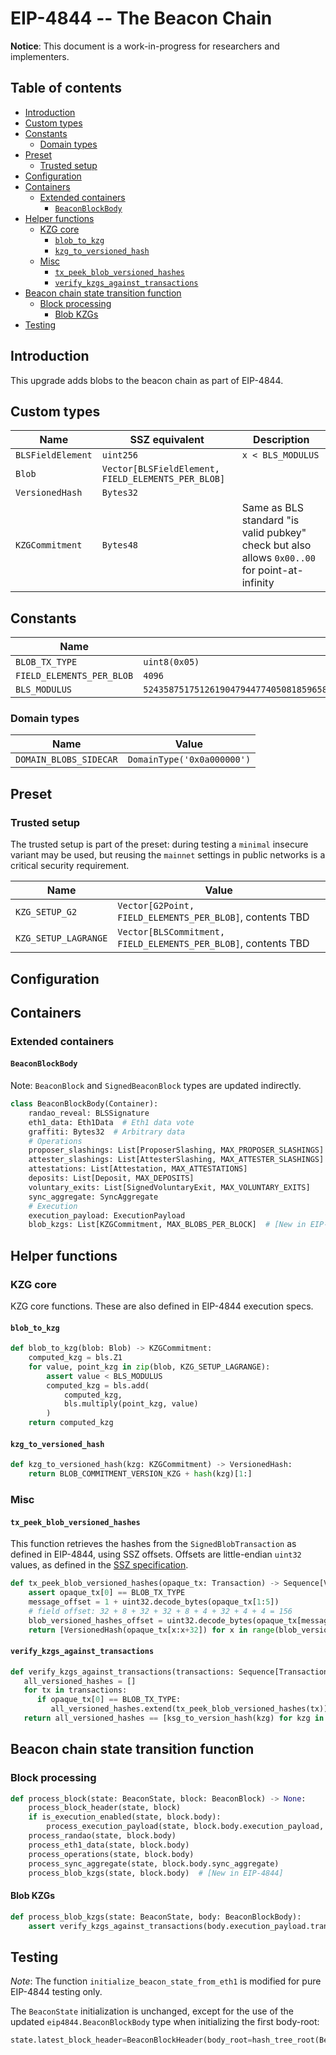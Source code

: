 # EIP-4844 -- The Beacon Chain

**Notice**: This document is a work-in-progress for researchers and implementers.

## Table of contents

<!-- TOC -->
<!-- START doctoc generated TOC please keep comment here to allow auto update -->
<!-- DON'T EDIT THIS SECTION, INSTEAD RE-RUN doctoc TO UPDATE -->

- [Introduction](#introduction)
- [Custom types](#custom-types)
- [Constants](#constants)
  - [Domain types](#domain-types)
- [Preset](#preset)
  - [Trusted setup](#trusted-setup)
- [Configuration](#configuration)
- [Containers](#containers)
  - [Extended containers](#extended-containers)
    - [`BeaconBlockBody`](#beaconblockbody)
- [Helper functions](#helper-functions)
  - [KZG core](#kzg-core)
    - [`blob_to_kzg`](#blob_to_kzg)
    - [`kzg_to_versioned_hash`](#kzg_to_versioned_hash)
  - [Misc](#misc)
    - [`tx_peek_blob_versioned_hashes`](#tx_peek_blob_versioned_hashes)
    - [`verify_kzgs_against_transactions`](#verify_kzgs_against_transactions)
- [Beacon chain state transition function](#beacon-chain-state-transition-function)
  - [Block processing](#block-processing)
    - [Blob KZGs](#blob-kzgs)
- [Testing](#testing)

<!-- END doctoc generated TOC please keep comment here to allow auto update -->
<!-- /TOC -->

## Introduction

This upgrade adds blobs to the beacon chain as part of EIP-4844.

## Custom types

| Name | SSZ equivalent | Description |
| - | - | - |
| `BLSFieldElement` | `uint256` | `x < BLS_MODULUS` |
| `Blob` | `Vector[BLSFieldElement, FIELD_ELEMENTS_PER_BLOB]` | |
| `VersionedHash` | `Bytes32` | |
| `KZGCommitment` | `Bytes48` | Same as BLS standard "is valid pubkey" check but also allows `0x00..00` for point-at-infinity |

## Constants

| Name | Value |
| - | - |
| `BLOB_TX_TYPE` | `uint8(0x05)` |
| `FIELD_ELEMENTS_PER_BLOB` | `4096` |
| `BLS_MODULUS` | `52435875175126190479447740508185965837690552500527637822603658699938581184513` |

### Domain types

| Name | Value |
| - | - |
| `DOMAIN_BLOBS_SIDECAR` | `DomainType('0x0a000000')` |

## Preset

### Trusted setup

The trusted setup is part of the preset: during testing a `minimal` insecure variant may be used,
but reusing the `mainnet` settings in public networks is a critical security requirement.

| Name | Value |
| - | - |
| `KZG_SETUP_G2` | `Vector[G2Point, FIELD_ELEMENTS_PER_BLOB]`, contents TBD |
| `KZG_SETUP_LAGRANGE` | `Vector[BLSCommitment, FIELD_ELEMENTS_PER_BLOB]`, contents TBD |

## Configuration


## Containers

### Extended containers

#### `BeaconBlockBody`

Note: `BeaconBlock` and `SignedBeaconBlock` types are updated indirectly.

```python
class BeaconBlockBody(Container):
    randao_reveal: BLSSignature
    eth1_data: Eth1Data  # Eth1 data vote
    graffiti: Bytes32  # Arbitrary data
    # Operations
    proposer_slashings: List[ProposerSlashing, MAX_PROPOSER_SLASHINGS]
    attester_slashings: List[AttesterSlashing, MAX_ATTESTER_SLASHINGS]
    attestations: List[Attestation, MAX_ATTESTATIONS]
    deposits: List[Deposit, MAX_DEPOSITS]
    voluntary_exits: List[SignedVoluntaryExit, MAX_VOLUNTARY_EXITS]
    sync_aggregate: SyncAggregate
    # Execution
    execution_payload: ExecutionPayload 
    blob_kzgs: List[KZGCommitment, MAX_BLOBS_PER_BLOCK]  # [New in EIP-4844]
```

## Helper functions

### KZG core

KZG core functions. These are also defined in EIP-4844 execution specs.

#### `blob_to_kzg`

```python
def blob_to_kzg(blob: Blob) -> KZGCommitment:
    computed_kzg = bls.Z1
    for value, point_kzg in zip(blob, KZG_SETUP_LAGRANGE):
        assert value < BLS_MODULUS
        computed_kzg = bls.add(
            computed_kzg,
            bls.multiply(point_kzg, value)
        )
    return computed_kzg
```

#### `kzg_to_versioned_hash`

```python
def kzg_to_versioned_hash(kzg: KZGCommitment) -> VersionedHash:
    return BLOB_COMMITMENT_VERSION_KZG + hash(kzg)[1:]
```

### Misc

#### `tx_peek_blob_versioned_hashes`

This function retrieves the hashes from the `SignedBlobTransaction` as defined in EIP-4844, using SSZ offsets.
Offsets are little-endian `uint32` values, as defined in the [SSZ specification](../../ssz/simple-serialize.md).

```python
def tx_peek_blob_versioned_hashes(opaque_tx: Transaction) -> Sequence[VersionedHash]:
    assert opaque_tx[0] == BLOB_TX_TYPE
    message_offset = 1 + uint32.decode_bytes(opaque_tx[1:5])
    # field offset: 32 + 8 + 32 + 32 + 8 + 4 + 32 + 4 + 4 = 156
    blob_versioned_hashes_offset = uint32.decode_bytes(opaque_tx[message_offset+156:message_offset+160])
    return [VersionedHash(opaque_tx[x:x+32]) for x in range(blob_versioned_hashes_offset, len(opaque_tx), 32)]
```

#### `verify_kzgs_against_transactions`

```python
def verify_kzgs_against_transactions(transactions: Sequence[Transaction], blob_kzgs: Sequence[KZGCommitment]) -> bool:
   all_versioned_hashes = []
   for tx in transactions:
      if opaque_tx[0] == BLOB_TX_TYPE:
         all_versioned_hashes.extend(tx_peek_blob_versioned_hashes(tx))
   return all_versioned_hashes == [ksg_to_version_hash(kzg) for kzg in blob_kzgs]
```

## Beacon chain state transition function

### Block processing

```python
def process_block(state: BeaconState, block: BeaconBlock) -> None:
    process_block_header(state, block)
    if is_execution_enabled(state, block.body):
        process_execution_payload(state, block.body.execution_payload, EXECUTION_ENGINE)
    process_randao(state, block.body)
    process_eth1_data(state, block.body)
    process_operations(state, block.body)
    process_sync_aggregate(state, block.body.sync_aggregate)
    process_blob_kzgs(state, block.body)  # [New in EIP-4844]
```

#### Blob KZGs

```python
def process_blob_kzgs(state: BeaconState, body: BeaconBlockBody):
    assert verify_kzgs_against_transactions(body.execution_payload.transactions, body.blob_kzgs)
```

## Testing

*Note*: The function `initialize_beacon_state_from_eth1` is modified for pure EIP-4844 testing only.

The `BeaconState` initialization is unchanged, except for the use of the updated `eip4844.BeaconBlockBody` type 
when initializing the first body-root:

```python
state.latest_block_header=BeaconBlockHeader(body_root=hash_tree_root(BeaconBlockBody())),
```

